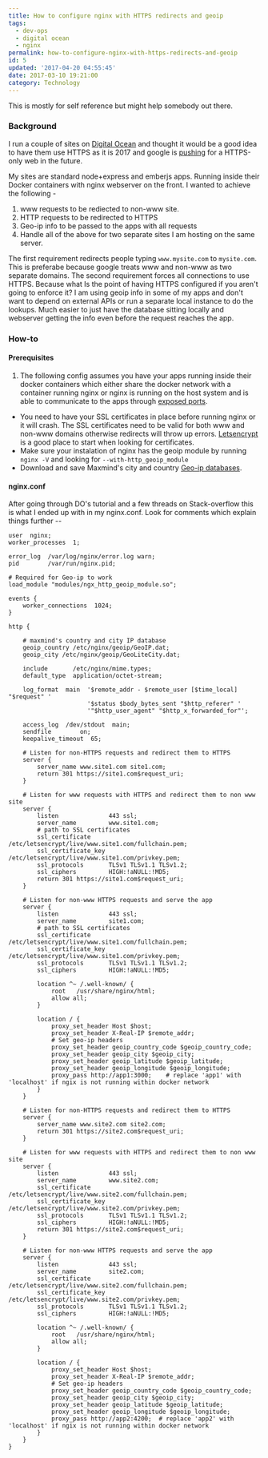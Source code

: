 ```yaml
---
title: How to configure nginx with HTTPS redirects and geoip
tags:
  - dev-ops
  - digital ocean
  - nginx
permalink: how-to-configure-nginx-with-https-redirects-and-geoip
id: 5
updated: '2017-04-20 04:55:45'
date: 2017-03-10 19:21:00
category: Technology
---
```


This is mostly for self reference but might help somebody out there.

### Background
I run a couple of sites on [Digital Ocean](https://www.digitalocean.com/) and thought it would be a good idea to have them use HTTPS as it is 2017 and google is [pushing](https://motherboard.vice.com/en_us/article/google-will-soon-shame-all-websites-that-are-unencrypted-chrome-https) for a HTTPS-only web in the future.

My sites are standard node+express and emberjs apps. Running inside their Docker containers with nginx webserver on the front. I wanted to achieve the following - 

1. www requests to be rediected to non-www site.
2. HTTP requests to be redirected to HTTPS
3. Geo-ip info to be passed to the apps with all requests
4. Handle all of the above for two separate sites I am hosting on the same server. 

The first requirement redirects people typing `www.mysite.com` to `mysite.com`. This is preferabe because google treats www and non-www as two separate domains.
The second requirement forces all connections to use HTTPS. Because what Is the point of having HTTPS configured if you aren't going to enforce it?
I am using geoip info in some of my apps and don't want to depend on external APIs or run a separate local instance to do the lookups. Much easier to just have the database sitting locally and webserver getting the info even before the request reaches the app.

### How-to

#### Prerequisites
1. The following config assumes you have your apps running inside their docker containers which either share the docker network with a container running nginx or nginx is running on the host system and is able to communicate to the apps through [exposed ports](https://docs.docker.com/engine/reference/builder/#expose).
- You need to have your SSL certificates in place before running nginx or it will crash. The SSL certificates need to be valid for both www and non-www domains otherwise redirects will throw up errors. [Letsencrypt](https://letsencrypt.org/) is a good place to start when looking for certificates.
- Make sure your instalation of nginx has the geoip module by running `nginx -V` and looking for `--with-http_geoip_module`
- Download and save Maxmind's city and country [Geo-ip databases](http://dev.maxmind.com/geoip/geoip2/geolite2/).
 
#### nginx.conf
After going through DO's tutorial and a few threads on Stack-overflow this is what I ended up with in my nginx.conf. Look for comments which explain things further  --

```nginx
user  nginx;
worker_processes  1;

error_log  /var/log/nginx/error.log warn;
pid        /var/run/nginx.pid;

# Required for Geo-ip to work
load_module "modules/ngx_http_geoip_module.so";

events {
    worker_connections  1024;
}

http {

    # maxmind's country and city IP database
    geoip_country /etc/nginx/geoip/GeoIP.dat; 
    geoip_city /etc/nginx/geoip/GeoLiteCity.dat;

    include       /etc/nginx/mime.types;
    default_type  application/octet-stream;

    log_format  main  '$remote_addr - $remote_user [$time_local] "$request" '
                      '$status $body_bytes_sent "$http_referer" '
                      '"$http_user_agent" "$http_x_forwarded_for"';

    access_log  /dev/stdout  main;
    sendfile        on;
    keepalive_timeout  65;
	
    # Listen for non-HTTPS requests and redirect them to HTTPS
    server {
        server_name www.site1.com site1.com;
        return 301 https://site1.com$request_uri;
    }

    # Listen for www requests with HTTPS and redirect them to non www site 
    server {
        listen              443 ssl;
        server_name         www.site1.com;
        # path to SSL certificates
        ssl_certificate     /etc/letsencrypt/live/www.site1.com/fullchain.pem;
        ssl_certificate_key /etc/letsencrypt/live/www.site1.com/privkey.pem;
        ssl_protocols       TLSv1 TLSv1.1 TLSv1.2;
        ssl_ciphers         HIGH:!aNULL:!MD5;
        return 301 https://site1.com$request_uri;
    }
    
    # Listen for non-www HTTPS requests and serve the app
    server {
        listen              443 ssl;
        server_name         site1.com;
        # path to SSL certificates
        ssl_certificate     /etc/letsencrypt/live/www.site1.com/fullchain.pem;
        ssl_certificate_key /etc/letsencrypt/live/www.site1.com/privkey.pem;
        ssl_protocols       TLSv1 TLSv1.1 TLSv1.2;
        ssl_ciphers         HIGH:!aNULL:!MD5;

        location ^~ /.well-known/ {
            root   /usr/share/nginx/html;
            allow all;
        }

        location / {
            proxy_set_header Host $host;
            proxy_set_header X-Real-IP $remote_addr;
            # Set geo-ip headers
            proxy_set_header geoip_country_code $geoip_country_code;
            proxy_set_header geoip_city $geoip_city;
            proxy_set_header geoip_latitude $geoip_latitude;
            proxy_set_header geoip_longitude $geoip_longitude;
            proxy_pass http://app1:3000;    # replace 'app1' with 'localhost' if ngix is not running within docker network 
        }
    }
    
    # Listen for non-HTTPS requests and redirect them to HTTPS
    server {
        server_name www.site2.com site2.com;
        return 301 https://site2.com$request_uri;
    }

    # Listen for www requests with HTTPS and redirect them to non www site
    server {
        listen              443 ssl;
        server_name         www.site2.com;
        ssl_certificate     /etc/letsencrypt/live/www.site2.com/fullchain.pem;
        ssl_certificate_key /etc/letsencrypt/live/www.site2.com/privkey.pem;
        ssl_protocols       TLSv1 TLSv1.1 TLSv1.2;
        ssl_ciphers         HIGH:!aNULL:!MD5;
        return 301 https://site2.com$request_uri;
    }

    # Listen for non-www HTTPS requests and serve the app
    server {
        listen              443 ssl;
        server_name         site2.com;
        ssl_certificate     /etc/letsencrypt/live/www.site2.com/fullchain.pem;
        ssl_certificate_key /etc/letsencrypt/live/www.site2.com/privkey.pem;
        ssl_protocols       TLSv1 TLSv1.1 TLSv1.2;
        ssl_ciphers         HIGH:!aNULL:!MD5;

        location ^~ /.well-known/ {
            root   /usr/share/nginx/html;
            allow all;
        }

        location / {
            proxy_set_header Host $host;
            proxy_set_header X-Real-IP $remote_addr;
            # Set geo-ip headers
            proxy_set_header geoip_country_code $geoip_country_code;
            proxy_set_header geoip_city $geoip_city;
            proxy_set_header geoip_latitude $geoip_latitude;
            proxy_set_header geoip_longitude $geoip_longitude;
            proxy_pass http://app2:4200;  # replace 'app2' with 'localhost' if ngix is not running within docker network   
        }
    }
}
```